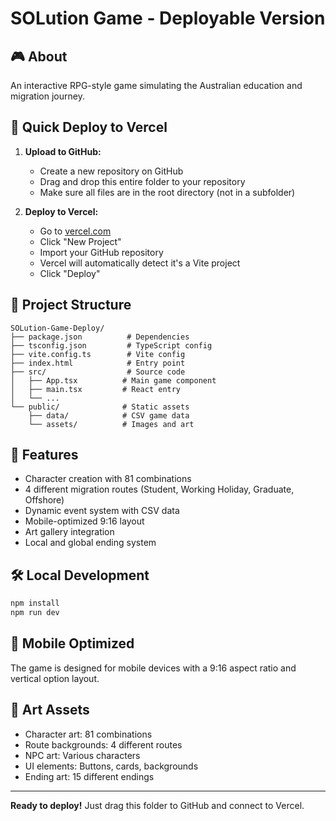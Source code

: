 # SOLution Game - Deployable Version

## 🎮 About
An interactive RPG-style game simulating the Australian education and migration journey.

## 🚀 Quick Deploy to Vercel

1. **Upload to GitHub:**
   - Create a new repository on GitHub
   - Drag and drop this entire folder to your repository
   - Make sure all files are in the root directory (not in a subfolder)

2. **Deploy to Vercel:**
   - Go to [vercel.com](https://vercel.com)
   - Click "New Project"
   - Import your GitHub repository
   - Vercel will automatically detect it's a Vite project
   - Click "Deploy"

## 📁 Project Structure
```
SOLution-Game-Deploy/
├── package.json          # Dependencies
├── tsconfig.json         # TypeScript config
├── vite.config.ts        # Vite config
├── index.html            # Entry point
├── src/                  # Source code
│   ├── App.tsx          # Main game component
│   ├── main.tsx         # React entry
│   └── ...
└── public/              # Static assets
    ├── data/            # CSV game data
    └── assets/          # Images and art
```

## 🎯 Features
- Character creation with 81 combinations
- 4 different migration routes (Student, Working Holiday, Graduate, Offshore)
- Dynamic event system with CSV data
- Mobile-optimized 9:16 layout
- Art gallery integration
- Local and global ending system

## 🛠️ Local Development
```bash
npm install
npm run dev
```

## 📱 Mobile Optimized
The game is designed for mobile devices with a 9:16 aspect ratio and vertical option layout.

## 🎨 Art Assets
- Character art: 81 combinations
- Route backgrounds: 4 different routes
- NPC art: Various characters
- UI elements: Buttons, cards, backgrounds
- Ending art: 15 different endings

---
**Ready to deploy!** Just drag this folder to GitHub and connect to Vercel.


